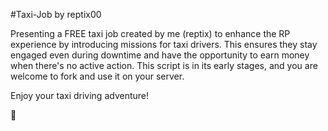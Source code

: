 #Taxi-Job by reptix00

Presenting a FREE taxi job created by me (reptix) to enhance the RP experience by introducing missions for taxi drivers. This ensures they stay engaged even during downtime and have the opportunity to earn money when there's no active action. This script is in its early stages, and you are welcome to fork and use it on your server.

Enjoy your taxi driving adventure!

🚖
